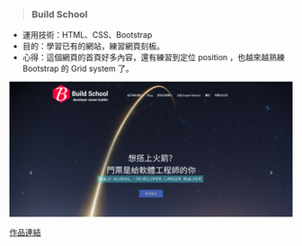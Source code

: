 > ### Build School 

* 運用技術：HTML、CSS、Bootstrap
* 目的：學習已有的網站，練習網頁刻板。
* 心得：這個網頁的首頁好多內容，還有練習到定位 position ，也越來越熟練 Bootstrap 的 Grid system 了。

![Foo](https://raw.githubusercontent.com/paperhuang/BuildSchool-Front-End/master/Pictures/BuildSchool.png "Build School")  

[作品連結](https://papersblog.azurewebsites.net/Buildschool/)
